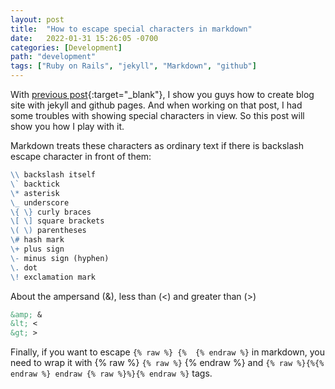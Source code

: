 ```yaml
---
layout: post
title:  "How to escape special characters in markdown"
date:   2022-01-31 15:26:05 -0700
categories: [Development]
path: "development"
tags: ["Ruby on Rails", "jekyll", "Markdown", "github"]
---
```


With [previous post](https://bennguyen.us/2022/01/21/building-blog-site-with-jekyll-and-github-pages.html){:target="_blank"}, I show you guys how to create blog site with jekyll and github pages. And when working on that post, I had some troubles with showing special characters in view. So this post will show you how I play with it.

Markdown treats these characters as ordinary text if there is backslash escape character in front of them:

```markdown
\\ backslash itself
\` backtick
\* asterisk
\_ underscore
\{ \} curly braces
\[ \] square brackets
\( \) parentheses
\# hash mark
\+ plus sign
\- minus sign (hyphen)
\. dot
\! exclamation mark
```

About the ampersand (&), less than (<) and greater than (>)
```markdown
&amp; &
&lt; <
&gt; >
```

Finally, if you want to escape ```{% raw %} {%  {% endraw %}``` in markdown, you need to wrap it with {% raw %} ```{% raw %}``` {% endraw %} and ```{% raw %}{%{% endraw %} endraw {% raw %}%}{% endraw %}``` tags.